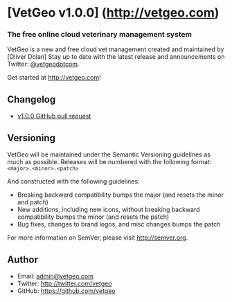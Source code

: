 # [VetGeo v1.0.0] (http://vetgeo.com)

### The free online cloud veterinary management system

VetGeo is a new and free cloud vet management 
created and maintained by [Oliver Dolan]
Stay up to date with the latest release and announcements on Twitter:
[@vetgeodotcom](http://twitter.com/vetgeodotcom).

Get started at http://vetgeo.com!

## Changelog
- [v1.0.0 GitHub pull request](https://)

## Versioning

VetGeo will be maintained under the Semantic Versioning guidelines as much as possible. Releases will be numbered
with the following format:
`<major>.<minor>.<patch>`

And constructed with the following guidelines:

* Breaking backward compatibility bumps the major (and resets the minor and patch)
* New additions, including new icons, without breaking backward compatibility bumps the minor (and resets the patch)
* Bug fixes, changes to brand logos, and misc changes bumps the patch

For more information on SemVer, please visit http://semver.org.

## Author
- Email: admin@vetgeo.com
- Twitter: http://twitter.com/vetgeo
- GitHub: https://github.com/vetgeo
